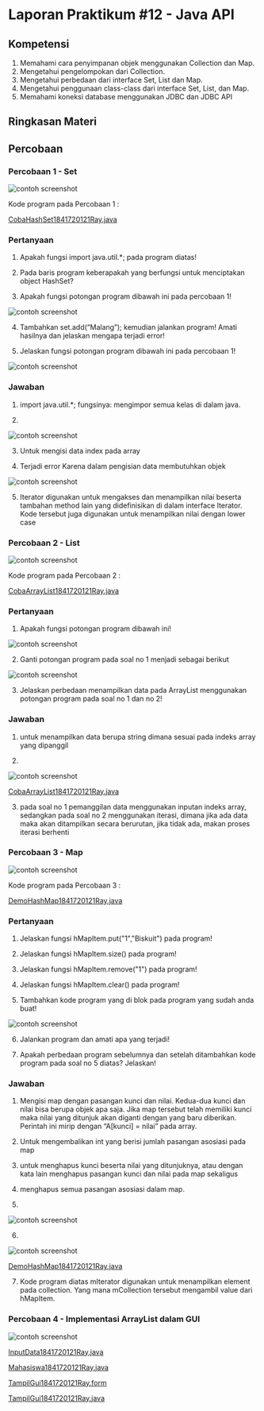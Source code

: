 # Laporan Praktikum #12 - Java API

## Kompetensi

1. Memahami cara penyimpanan objek menggunakan Collection dan Map. 
2. Mengetahui pengelompokan dari Collection. 
3. Mengetahui perbedaan dari interface Set, List dan Map. 
4. Mengetahui penggunaan class-class dari interface Set, List, dan Map. 
5. Memahami koneksi database menggunakan JDBC dan JDBC API 

## Ringkasan Materi

> 

## Percobaan

### Percobaan 1 - Set

![contoh screenshot](img/Screenshot_1.png)

Kode program pada Percobaan 1 : 

[CobaHashSet1841720121Ray.java](../../src/12_Java_API/Percobaan1/CobaHashSet1841720121Ray.java)

### Pertanyaan

1. Apakah fungsi import java.util.*; pada program diatas! 

2. Pada baris program keberapakah yang berfungsi untuk menciptakan object HashSet? 

3. Apakah fungsi potongan program dibawah ini pada percobaan 1! 

![contoh screenshot](img/Screenshot_2.png)

4. Tambahkan set.add(“Malang”); kemudian jalankan program! Amati hasilnya dan jelaskan mengapa terjadi error! 

5. Jelaskan fungsi potongan program dibawah ini pada percobaan 1! 

![contoh screenshot](img/Screenshot_3.png)

### Jawaban

1. import java.util.*; fungsinya: mengimpor semua kelas di dalam java.

2. 

![contoh screenshot](img/Screenshot_9.png)

3. Untuk mengisi data index pada array

4. Terjadi error Karena dalam pengisian data membutuhkan objek

![contoh screenshot](img/Screenshot_10.png)

5. Iterator digunakan untuk mengakses dan menampilkan nilai beserta tambahan method lain yang didefinisikan di dalam interface Iterator.
Kode tersebut juga digunakan untuk menampilkan nilai dengan lower case


### Percobaan 2 - List

![contoh screenshot](img/Screenshot_4.png)

Kode program pada Percobaan 2 : 

[CobaArrayList1841720121Ray.java](../../src/12_Java_API/Percobaan2/CobaArrayList1841720121Ray.java)

### Pertanyaan

1. Apakah fungsi potongan program dibawah ini! 

![contoh screenshot](img/Screenshot_5.png)

2. Ganti potongan program pada soal no 1 menjadi sebagai berikut

![contoh screenshot](img/Screenshot_6.png)

3. Jelaskan perbedaan menampilkan data pada ArrayList menggunakan potongan program pada soal no 1 dan no 2! 

### Jawaban

1. untuk menampilkan data berupa string dimana sesuai pada indeks array yang dipanggil

2. 

![contoh screenshot](img/Screenshot_11.png)

[CobaArrayList1841720121Ray.java](../../src/12_Java_API/Pertanyaan/CobaArrayList1841720121Ray.java)

3. pada soal no 1 pemanggilan data menggunakan inputan indeks array, sedangkan pada soal no 2 menggunakan iterasi, dimana jika ada data maka akan ditampilkan secara berurutan, jika tidak ada, makan proses iterasi berhenti

### Percobaan 3 - Map

![contoh screenshot](img/Screenshot_7.png)

Kode program pada Percobaan 3 : 

[DemoHashMap1841720121Ray.java](../../src/12_Java_API/Percobaan3/DemoHashMap1841720121Ray.java)

### Pertanyaan

1. Jelaskan fungsi hMapItem.put("1","Biskuit") pada program! 

2. Jelaskan fungsi hMapItem.size() pada program! 

3. Jelaskan fungsi hMapItem.remove("1") pada program! 

4. Jelaskan fungsi hMapItem.clear() pada program! 

5. Tambahkan kode program yang di blok pada program yang sudah anda buat! 

![contoh screenshot](img/Screenshot_8.png)

6. Jalankan program dan amati apa yang terjadi! 

7. Apakah perbedaan program sebelumnya dan setelah ditambahkan kode program pada soal no 5 diatas? Jelaskan!

### Jawaban

1. Mengisi map dengan pasangan kunci dan nilai. Kedua-dua kunci dan nilai bisa berupa objek apa saja. Jika map tersebut telah memiliki kunci maka nilai yang ditunjuk akan diganti dengan yang baru diberikan. Perintah ini mirip dengan “A[kunci] = nilai” pada array.

2. Untuk mengembalikan int yang berisi jumlah pasangan asosiasi pada map

3. untuk menghapus kunci beserta nilai yang ditunjuknya, atau dengan kata lain menghapus pasangan kunci dan nilai pada map sekaligus

4. menghapus semua pasangan asosiasi dalam map.

5. 

![contoh screenshot](img/Screenshot_13.png)

6. 

![contoh screenshot](img/Screenshot_12.png)

[DemoHashMap1841720121Ray.java](../../src/12_Java_API/Pertanyaan/DemoHashMap1841720121Ray.java)

7. Kode program diatas mIterator digunakan untuk menampilkan element pada collection. Yang mana mCollection tersebut mengambil value dari hMapItem.

### Percobaan 4 - Implementasi ArrayList dalam GUI

![contoh screenshot](img/Screenshot_14.png)

[InputData1841720121Ray.java](../../src/12_Java_API/Percobaan4/InputData1841720121Ray.java)

[Mahasiswa1841720121Ray.java](../../src/12_Java_API/Percobaan4/Mahasiswa1841720121Ray.java)

[TampilGui1841720121Ray.form](../../src/12_Java_API/Percobaan4/TampilGui1841720121Ray.form)

[TampilGui1841720121Ray.java](../../src/12_Java_API/Percobaan4/TampilGui1841720121Ray.java)

